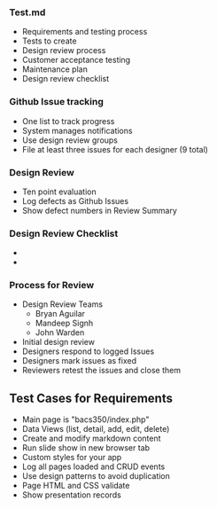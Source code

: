 ### Test.md
* Requirements and testing process
* Tests to create
* Design review process
* Customer acceptance testing
* Maintenance plan
* Design review checklist


### Github Issue tracking
* One list to track progress
* System manages notifications
* Use design review groups
* File at least three issues for each designer (9 total)


### Design Review
* Ten point evaluation
* Log defects as Github Issues
* Show defect numbers in Review Summary

### Design Review Checklist
* 
* 


### Process for Review 
* Design Review Teams
    * Bryan Aguilar
    * Mandeep Signh
    * John Warden
* Initial design review 
* Designers respond to logged Issues
* Designers mark issues as fixed
* Reviewers retest the issues and close them



## Test Cases for Requirements
* Main page is "bacs350/index.php"
* Data Views (list, detail, add, edit, delete)
* Create and modify markdown content
* Run slide show in new browser tab
* Custom styles for your app
* Log all pages loaded and CRUD events
* Use design patterns to avoid duplication
* Page HTML and CSS validate
* Show presentation records


